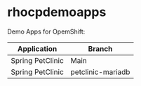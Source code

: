 # rhocpdemoapps
Demo Apps for OpemShift:

|  Application  |  Branch |
|---|---|
| Spring PetClinic  | Main |
| Spring PetClinic  | petclinic-mariadb    |

